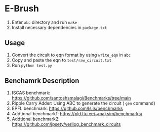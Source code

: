 # E-Brush

1. Enter `abc` directory and run `make`
2. Install necessary dependencies in `package.txt`
## Usage

1. Convert the circuit to eqn format by using `write_eqn` in `abc`
2. Copy and paste the eqn to `test/raw_circuit.txt`
2. Run `python test.py`

## Benchamrk Description

1. ISCAS benchmark: https://github.com/santoshsmalagi/Benchmarks/tree/main
2. Ripple Carry Adder: Using ABC to generate the circuit ( `gen` command)
3. EPFL benchmark: https://github.com/lsils/benchmarks
4. Addtional benchmark1: https://pld.ttu.ee/~maksim/benchmarks/
5. Addtional benchmark2: https://github.com/jpsety/verilog_benchmark_circuits